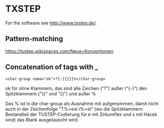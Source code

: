 # TXSTEP

For the software see http://www.txstep.de/.

## Pattern-matching
https://tustep.wikispaces.com/Neue+Konventionen.

## Concatenation of tags with _
    <char-group name="ok">?{-}{{}}%</char-group>

ok für ohne Klammern, das sind alle Zeichen ("?") außer ("{-}") den Spitzklammern ("{{" und "}}") und außer %

Das % ist in die char-group als Ausnahme mit aufgenommen, damit nicht auch in der Zeichenfolge "T%<est i%>st" (wo die Spitzklammern Bestandteil der TUSTEP-Codierung für e mit Zirkumflex und s mit Hacek sind) das Blank ausgetauscht wird. 
